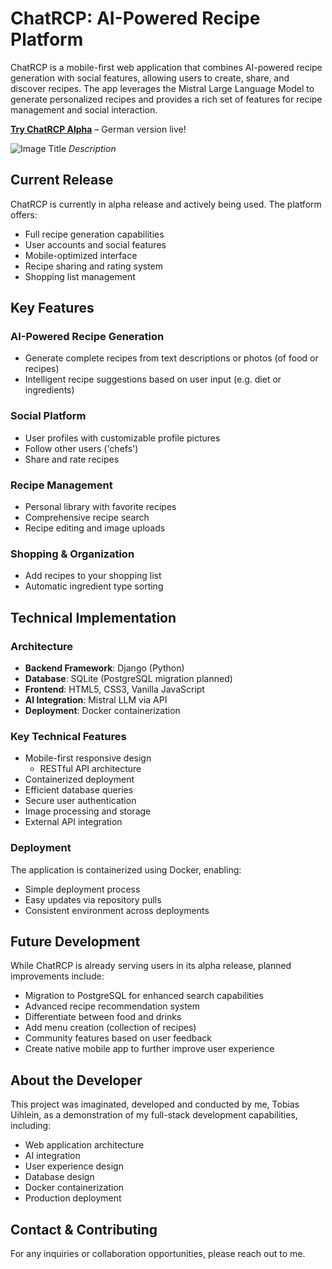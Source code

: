 # ChatRCP: AI-Powered Recipe Platform

ChatRCP is a mobile-first web application that combines AI-powered recipe generation with social features, allowing users to create, share, and discover recipes. The app leverages the Mistral Large Language Model to generate personalized recipes and provides a rich set of features for recipe management and social interaction.

**[Try ChatRCP Alpha](https://chatrcp.de)** – German version live!

[//]: #
![Image Title](./images/filename.png)
*Description*

## Current Release

ChatRCP is currently in alpha release and actively being used. The platform offers:
- Full recipe generation capabilities
- User accounts and social features
- Mobile-optimized interface
- Recipe sharing and rating system
- Shopping list management

## Key Features

### AI-Powered Recipe Generation
- Generate complete recipes from text descriptions or photos (of food or recipes)
- Intelligent recipe suggestions based on user input (e.g. diet or ingredients)

### Social Platform
- User profiles with customizable profile pictures
- Follow other users ('chefs')
- Share and rate recipes

### Recipe Management
- Personal library with favorite recipes
- Comprehensive recipe search
- Recipe editing and image uploads

### Shopping & Organization
- Add recipes to your shopping list
- Automatic ingredient type sorting

## Technical Implementation

### Architecture
- **Backend Framework**: Django (Python)
- **Database**: SQLite (PostgreSQL migration planned)
- **Frontend**: HTML5, CSS3, Vanilla JavaScript
- **AI Integration**: Mistral LLM via API
- **Deployment**: Docker containerization

### Key Technical Features
- Mobile-first responsive design
  - RESTful API architecture
- Containerized deployment
- Efficient database queries
- Secure user authentication
- Image processing and storage
- External API integration

### Deployment
The application is containerized using Docker, enabling:
- Simple deployment process
- Easy updates via repository pulls
- Consistent environment across deployments

## Future Development

While ChatRCP is already serving users in its alpha release, planned improvements include:
- Migration to PostgreSQL for enhanced search capabilities
- Advanced recipe recommendation system
- Differentiate between food and drinks
- Add menu creation (collection of recipes)
- Community features based on user feedback
- Create native mobile app to further improve user experience

## About the Developer

This project was imaginated, developed and conducted by me, Tobias Uihlein, as a demonstration of my full-stack development capabilities, including:
- Web application architecture
- AI integration
- User experience design
- Database design
- Docker containerization
- Production deployment

## Contact & Contributing

For any inquiries or collaboration opportunities, please reach out to me.
